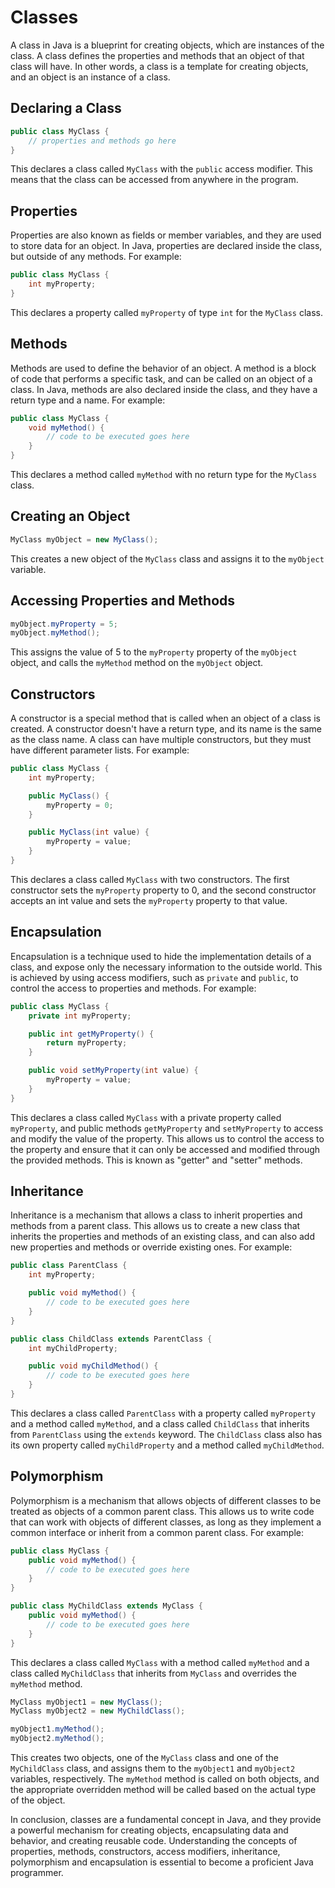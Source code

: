 # Classes

A class in Java is a blueprint for creating objects, which are instances of the class. A class defines the properties and methods that an object of that class will have. In other words, a class is a template for creating objects, and an object is an instance of a class.

## Declaring a Class

```java
public class MyClass {
    // properties and methods go here
}
```

This declares a class called `MyClass` with the `public` access modifier. This means that the class can be accessed from anywhere in the program.

## Properties

Properties are also known as fields or member variables, and they are used to store data for an object. In Java, properties are declared inside the class, but outside of any methods. For example:

```java
public class MyClass {
    int myProperty;
}
```

This declares a property called `myProperty` of type `int` for the `MyClass` class.

## Methods

Methods are used to define the behavior of an object. A method is a block of code that performs a specific task, and can be called on an object of a class. In Java, methods are also declared inside the class, and they have a return type and a name. For example:

```java
public class MyClass {
    void myMethod() {
        // code to be executed goes here
    }
}
```

This declares a method called `myMethod` with no return type for the `MyClass` class.

## Creating an Object

```java
MyClass myObject = new MyClass();
```

This creates a new object of the `MyClass` class and assigns it to the `myObject` variable.

## Accessing Properties and Methods

```java
myObject.myProperty = 5;
myObject.myMethod();
```

This assigns the value of 5 to the `myProperty` property of the `myObject` object, and calls the `myMethod` method on the `myObject` object.

## Constructors

A constructor is a special method that is called when an object of a class is created. A constructor doesn't have a return type, and its name is the same as the class name. A class can have multiple constructors, but they must have different parameter lists. For example:

```java
public class MyClass {
    int myProperty;

    public MyClass() {
        myProperty = 0;
    }

    public MyClass(int value) {
        myProperty = value;
    }
}
```

This declares a class called `MyClass` with two constructors. The first constructor sets the `myProperty` property to 0, and the second constructor accepts an int value and sets the `myProperty` property to that value.

## Encapsulation

Encapsulation is a technique used to hide the implementation details of a class, and expose only the necessary information to the outside world. This is achieved by using access modifiers, such as `private` and `public`, to control the access to properties and methods. For example:

```java
public class MyClass {
    private int myProperty;

    public int getMyProperty() {
        return myProperty;
    }

    public void setMyProperty(int value) {
        myProperty = value;
    }
}
```

This declares a class called `MyClass` with a private property called `myProperty`, and public methods `getMyProperty` and `setMyProperty` to access and modify the value of the property. This allows us to control the access to the property and ensure that it can only be accessed and modified through the provided methods. This is known as "getter" and "setter" methods.

## Inheritance

Inheritance is a mechanism that allows a class to inherit properties and methods from a parent class. This allows us to create a new class that inherits the properties and methods of an existing class, and can also add new properties and methods or override existing ones. For example:

```java
public class ParentClass {
    int myProperty;

    public void myMethod() {
        // code to be executed goes here
    }
}

public class ChildClass extends ParentClass {
    int myChildProperty;

    public void myChildMethod() {
        // code to be executed goes here
    }
}
```

This declares a class called `ParentClass` with a property called `myProperty` and a method called `myMethod`, and a class called `ChildClass` that inherits from `ParentClass` using the `extends` keyword. The `ChildClass` class also has its own property called `myChildProperty` and a method called `myChildMethod`.

## Polymorphism

Polymorphism is a mechanism that allows objects of different classes to be treated as objects of a common parent class. This allows us to write code that can work with objects of different classes, as long as they implement a common interface or inherit from a common parent class. For example:

```java
public class MyClass {
    public void myMethod() {
        // code to be executed goes here
    }
}

public class MyChildClass extends MyClass {
    public void myMethod() {
        // code to be executed goes here
    }
}
```

This declares a class called `MyClass` with a method called `myMethod` and a class called `MyChildClass` that inherits from `MyClass` and overrides the `myMethod` method.

```java
MyClass myObject1 = new MyClass();
MyClass myObject2 = new MyChildClass();

myObject1.myMethod();
myObject2.myMethod();
```

This creates two objects, one of the `MyClass` class and one of the `MyChildClass` class, and assigns them to the `myObject1` and `myObject2` variables, respectively. The `myMethod` method is called on both objects, and the appropriate overridden method will be called based on the actual type of the object.

In conclusion, classes are a fundamental concept in Java, and they provide a powerful mechanism for creating objects, encapsulating data and behavior, and creating reusable code. Understanding the concepts of properties, methods, constructors, access modifiers, inheritance, polymorphism and encapsulation is essential to become a proficient Java programmer.
